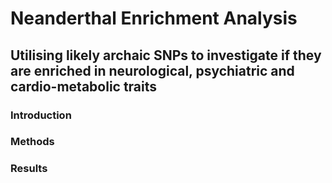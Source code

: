 # Neanderthal Enrichment Analysis
 ## Utilising likely archaic SNPs to investigate if they are enriched in neurological, psychiatric and cardio-metabolic traits

### Introduction ###

### Methods ###

### Results ###


